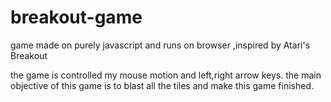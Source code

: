 # breakout-game
game made on purely javascript and runs on browser ,inspired by Atari's Breakout

the game is controlled my mouse motion and left,right arrow keys.
the main objective of this game is to blast all the tiles and make this game finished.
